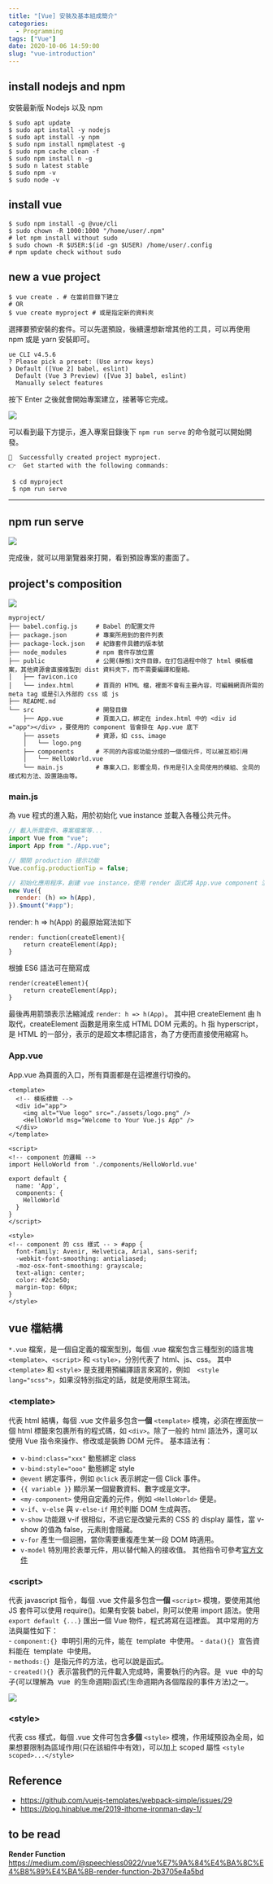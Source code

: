 ```yaml
---
title: "[Vue] 安裝及基本組成簡介"
categories:
  - Programming
tags: ["Vue"]
date: 2020-10-06 14:59:00
slug: "vue-introduction"
---
```


## install nodejs and npm

安裝最新版 Nodejs 以及 npm

<!--more-->

```
$ sudo apt update
$ sudo apt install -y nodejs
$ sudo apt install -y npm
$ sudo npm install npm@latest -g
$ sudo npm cache clean -f
$ sudo npm install n -g
$ sudo n latest stable
$ sudo npm -v
$ sudo node -v
```

## install vue

```
$ sudo npm install -g @vue/cli
$ sudo chown -R 1000:1000 "/home/user/.npm"
# let npm install without sudo
$ sudo chown -R $USER:$(id -gn $USER) /home/user/.config
# npm update check without sudo
```

## new a vue project

```
$ vue create . # 在當前目錄下建立
# OR
$ vue create myproject # 或是指定新的資料夾
```

選擇要預安裝的套件。可以先選預設，後續還想新增其他的工具，可以再使用 npm 或是 yarn 安裝即可。

```
ue CLI v4.5.6
? Please pick a preset: (Use arrow keys)
❯ Default ([Vue 2] babel, eslint)
  Default (Vue 3 Preview) ([Vue 3] babel, eslint)
  Manually select features
```

按下 Enter 之後就會開始專案建立，接著等它完成。

![](https://imgur.com/h7SoLPG.png)

可以看到最下方提示，進入專案目錄後下 `npm run serve` 的命令就可以開始開發。

```
🎉  Successfully created project myproject.
👉  Get started with the following commands:

 $ cd myproject
 $ npm run serve
```

---

## npm run serve

![](https://imgur.com/CYuCJvb.png)

完成後，就可以用瀏覽器來打開，看到預設專案的畫面了。

## project's composition

![](https://imgur.com/HB0ZoR1.png)

```
myproject/
├── babel.config.js     # Babel 的配置文件
├── package.json        # 專案所用到的套件列表
├── package-lock.json   # 紀錄套件具體的版本號
├── node_modules        # npm 套件存放位置
├── public              # 公開(靜態)文件目錄，在打包過程中除了 html 模板檔案，其他資源會直接複製到 dist 資料夾下，而不需要編譯和壓縮。
│   ├── favicon.ico
│   └── index.html      # 首頁的 HTML 檔，裡面不會有主要內容，可編輯網頁所需的 meta tag 或是引入外部的 css 或 js
├── README.md
└── src                 # 開發目錄
    ├── App.vue         # 頁面入口，綁定在 index.html 中的 <div id ="app"></div> ，要使用的 component 皆會掛在 App.vue 底下
    ├── assets          # 資源，如 css、image
    │   └── logo.png
    ├── components      # 不同的內容或功能分成的一個個元件，可以被互相引用
    │   └── HelloWorld.vue
    └── main.js         # 專案入口，影響全局，作用是引入全局使用的模組、全局的樣式和方法、設置路由等。
```

### main.js

為 vue 程式的進入點，用於初始化 vue instance 並載入各種公共元件。

```js
// 載入所需套件、專案檔案等...
import Vue from "vue";
import App from "./App.vue";

// 關閉 production 提示功能
Vue.config.productionTip = false;

// 初始化應用程序，創建 vue instance，使用 render 函式將 App.vue component 渲染出來，然後將程序掛載在 DOM 上面，html 中 id 為 app 的元素
new Vue({
  render: (h) => h(App),
}).$mount("#app");
```

render: h => h(App) 的最原始寫法如下

```
render: function(createElement){
    return createElement(App);
}
```

根據 ES6 語法可在簡寫成

```
render(createElement){
    return createElement(App);
}
```

最後再用箭頭表示法縮減成 `render: h => h(App)`。
其中把 createElement 由 h 取代，createElement 函數是用來生成 HTML DOM 元素的。h 指 hyperscript，是 HTML 的一部分，表示的是超文本標記語言，為了方便而直接使用縮寫 h。

### App.vue

App.vue 為頁面的入口，所有頁面都是在這裡進行切換的。

```vue
<template>
  <!-- 模板標籤 -->
  <div id="app">
    <img alt="Vue logo" src="./assets/logo.png" />
    <HelloWorld msg="Welcome to Your Vue.js App" />
  </div>
</template>

<script>
<!-- component 的邏輯 -->
import HelloWorld from './components/HelloWorld.vue'

export default {
  name: 'App',
  components: {
    HelloWorld
  }
}
</script>

<style>
<!-- component 的 css 樣式 -- > #app {
  font-family: Avenir, Helvetica, Arial, sans-serif;
  -webkit-font-smoothing: antialiased;
  -moz-osx-font-smoothing: grayscale;
  text-align: center;
  color: #2c3e50;
  margin-top: 60px;
}
</style>
```

## vue 檔結構

`*.vue` 檔案，是一個自定義的檔案型別，每個 .vue 檔案包含三種型別的語言塊 `<template>`、`<script>` 和 `<style>`，分別代表了 html、js、css。
其中 `<template>` 和 `<style>` 是支援用預編譯語言來寫的，例如　`<style lang="scss">`，如果沒特別指定的話，就是使用原生寫法。

### &#060;template&#062;

代表 html 結構，每個 .vue 文件最多包含**一個** `<template>` 模塊，必須在裡面放一個 html 標籤來包裹所有的程式碼，如 `<div>`。除了一般的 html 語法外，還可以使用 Vue 指令來操作、修改或是裝飾 DOM 元件。
基本語法有：

- `v-bind:class="xxx"` 動態綁定 class
- `v-bind:style="ooo"` 動態綁定 style
- `@event` 綁定事件，例如 `@click` 表示綁定一個 Click 事件。
- `{{ variable }}` 顯示某一個變數資料、數字或是文字。
- `<my-component>` 使用自定義的元件，例如 `<HelloWorld>` 便是。
- `v-if`、`v-else` 與 `v-else-if` 用於判斷 DOM 生成與否。
- `v-show` 功能跟 v-if 很相似，不過它是改變元素的 CSS 的 display 屬性，當 v-show 的值為 false，元素則會隱藏。
- `v-for` 產生一個迴圈，當你需要重複產生某一段 DOM 時適用。
- `v-model` 特別用於表單元件，用以替代輸入的接收值。
  其他指令可參考[官方文件](https://vuejs.org/v2/guide/syntax.html)

### &#060;script&#062;

代表 javascript 指令，每個 .vue 文件最多包含**一個** `<script>` 模塊，要使用其他 JS 套件可以使用 require()。如果有安裝 babel，則可以使用 import 語法。使用 `export default {...}` 匯出一個 Vue 物件，程式將寫在這裡面。
其中常用的方法與屬性如下：  
- `component:{}`  申明引用的元件，能在  template  中使用。
- `data(){}`  宣告資料能在  template  中使用。  
- `methods:{}`  是指元件的方法，也可以說是函式。  
- `created(){}`  表示當我們的元件載入完成時，需要執行的內容。是  vue  中的勾子(可以理解為  vue  的生命週期)函式(生命週期內各個階段的事件方法)之一。

![](https://imgur.com/rgg2soY.png)

### &#060;style&#062;

代表 css 樣式，每個 .vue 文件可包含**多個** `<style>` 模塊，作用域預設為全局，如果想要限制為區域作用(只在該組件中有效)，可以加上 scoped 屬性 `<style scoped>...</style>`

## Reference

- https://github.com/vuejs-templates/webpack-simple/issues/29
- https://blog.hinablue.me/2019-ithome-ironman-day-1/

## to be read

**Render Function**
https://medium.com/@speechless0922/vue%E7%9A%84%E4%BA%8C%E4%B8%89%E4%BA%8B-render-function-2b3705e4a5bd
